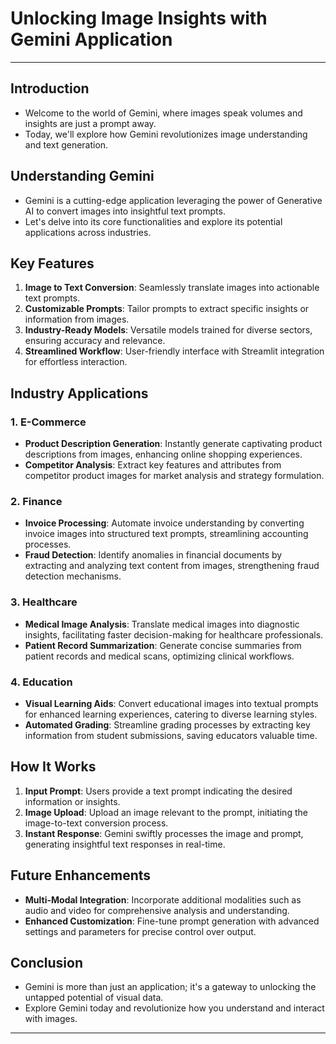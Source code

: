 
# Unlocking Image Insights with Gemini Application
---

## Introduction
- Welcome to the world of Gemini, where images speak volumes and insights are just a prompt away.
- Today, we'll explore how Gemini revolutionizes image understanding and text generation.

## Understanding Gemini
- Gemini is a cutting-edge application leveraging the power of Generative AI to convert images into insightful text prompts.
- Let's delve into its core functionalities and explore its potential applications across industries.

## Key Features
1. **Image to Text Conversion**: Seamlessly translate images into actionable text prompts.
2. **Customizable Prompts**: Tailor prompts to extract specific insights or information from images.
3. **Industry-Ready Models**: Versatile models trained for diverse sectors, ensuring accuracy and relevance.
4. **Streamlined Workflow**: User-friendly interface with Streamlit integration for effortless interaction.

## Industry Applications
### 1. E-Commerce
- **Product Description Generation**: Instantly generate captivating product descriptions from images, enhancing online shopping experiences.
- **Competitor Analysis**: Extract key features and attributes from competitor product images for market analysis and strategy formulation.

### 2. Finance
- **Invoice Processing**: Automate invoice understanding by converting invoice images into structured text prompts, streamlining accounting processes.
- **Fraud Detection**: Identify anomalies in financial documents by extracting and analyzing text content from images, strengthening fraud detection mechanisms.

### 3. Healthcare
- **Medical Image Analysis**: Translate medical images into diagnostic insights, facilitating faster decision-making for healthcare professionals.
- **Patient Record Summarization**: Generate concise summaries from patient records and medical scans, optimizing clinical workflows.

### 4. Education
- **Visual Learning Aids**: Convert educational images into textual prompts for enhanced learning experiences, catering to diverse learning styles.
- **Automated Grading**: Streamline grading processes by extracting key information from student submissions, saving educators valuable time.

## How It Works
1. **Input Prompt**: Users provide a text prompt indicating the desired information or insights.
2. **Image Upload**: Upload an image relevant to the prompt, initiating the image-to-text conversion process.
3. **Instant Response**: Gemini swiftly processes the image and prompt, generating insightful text responses in real-time.

## Future Enhancements
- **Multi-Modal Integration**: Incorporate additional modalities such as audio and video for comprehensive analysis and understanding.
- **Enhanced Customization**: Fine-tune prompt generation with advanced settings and parameters for precise control over output.

## Conclusion
- Gemini is more than just an application; it's a gateway to unlocking the untapped potential of visual data.
- Explore Gemini today and revolutionize how you understand and interact with images.

---
